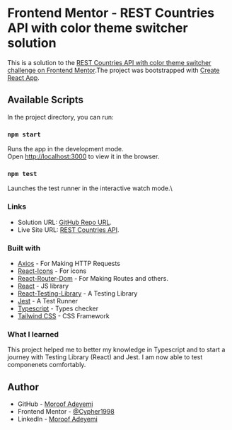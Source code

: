 # Frontend Mentor - REST Countries API with color theme switcher solution

This is a solution to the [REST Countries API with color theme switcher challenge on Frontend Mentor](https://www.frontendmentor.io/challenges/rest-countries-api-with-color-theme-switcher-5cacc469fec04111f7b848ca).The project was bootstrapped with [Create React App](https://github.com/facebook/create-react-app).

## Available Scripts

In the project directory, you can run:

### `npm start`

Runs the app in the development mode.\
Open [http://localhost:3000](http://localhost:3000) to view it in the browser.

### `npm test`

Launches the test runner in the interactive watch mode.\

### Links

- Solution URL: [GitHub Repo URL](https://github.com/Cypher1998/reactTs-rest-counries-api).
- Live Site URL: [REST Countries API](https://react-ts-rest-counries-api.vercel.app/).

### Built with

- [Axios](https://axios-http.com) - For Making HTTP Requests
- [React-Icons](https://react-icons.github.io/react-icons/) - For icons
- [React-Router-Dom](https://reactrouter.com/docs) - For Making Routes and others.
- [React](https://reactjs.org/) - JS library
- [React-Testing-Library](https://testing-library.com/docs/react-testing-library/intro/) - A Testing Library
- [Jest](https://jestjs.io/) - A Test Runner
- [Typescript](https://www.typescriptlang.org) - Types checker
- [Tailwind CSS](https://tailwindcss.com/) - CSS Framework

### What I learned

This project helped me to better my knowledge in Typescript and to start a journey with Testing Library (React) and Jest. I am now able to test componenets comfortably.

## Author

- GitHub - [
  Moroof Adeyemi](https://github.com/Cypher1998)
- Frontend Mentor - [@Cypher1998](https://www.frontendmentor.io/profile/Cypher1998)
- LinkedIn - [Moroof Adeyemi](https://www.linkedin.com/in/moroof-adeyemi-1218b11b4/)
